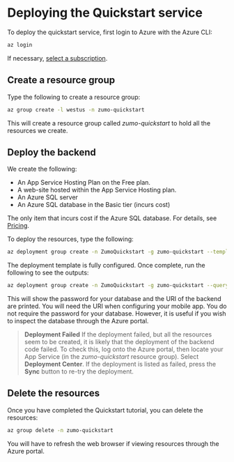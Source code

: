 # Deploying the Quickstart service

To deploy the quickstart service, first login to Azure with the Azure CLI:

```bash
az login
```

If necessary, [select a subscription](https://docs.microsoft.com/cli/azure/manage-azure-subscriptions-azure-cli).

## Create a resource group

Type the following to create a resource group:

```bash
az group create -l westus -n zumo-quickstart
```

This will create a resource group called _zumo-quickstart_ to hold all the resources we create.  

## Deploy the backend

We create the following:

* An App Service Hosting Plan on the Free plan.
* A web-site hosted within the App Service Hosting plan.
* An Azure SQL server
* An Azure SQL database in the Basic tier (incurs cost)

The only item that incurs cost if the Azure SQL database.  For details, see [Pricing](https://azure.microsoft.com/en-us/pricing/details/sql-database/single/).

To deploy the resources, type the following:

```bash
az deployment group create -n ZumoQuickstart -g zumo-quickstart --template-file ./azuredeploy.json
```

The deployment template is fully configured.  Once complete, run the following to see the outputs:

```bash
az deployment group create -n ZumoQuickstart -g zumo-quickstart --query properties.output
```

This will show the password for your database and the URI of the backend are printed.  You will need the URI when configuring your mobile app.  You do not require the password for your database.  However, it is useful if you wish to inspect the database through the Azure portal.

> **Deployment Failed**
> If the deployment failed, but all the resources seem to be created, it is likely that the deployment of the backend code failed.  To check this, log onto the Azure portal, then locate your App Service (in the _zumo-quickstart_ resource group).  Select **Deployment Center**.  If the deployment is listed as failed, press the **Sync** button to re-try the deployment.

## Delete the resources

Once you have completed the Quickstart tutorial, you can delete the resources:

```bash
az group delete -n zumo-quickstart
```

You will have to refresh the web browser if viewing resources through the Azure portal.
